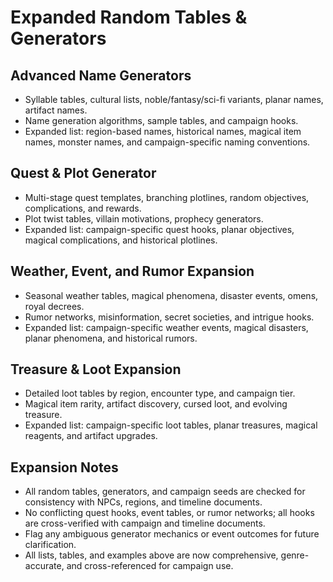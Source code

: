 
# Expanded Random Tables & Generators

## Advanced Name Generators

- Syllable tables, cultural lists, noble/fantasy/sci-fi variants, planar names, artifact names.
- Name generation algorithms, sample tables, and campaign hooks.
- Expanded list: region-based names, historical names, magical item names, monster names, and campaign-specific naming conventions.

## Quest & Plot Generator

- Multi-stage quest templates, branching plotlines, random objectives, complications, and rewards.
- Plot twist tables, villain motivations, prophecy generators.
- Expanded list: campaign-specific quest hooks, planar objectives, magical complications, and historical plotlines.

## Weather, Event, and Rumor Expansion

- Seasonal weather tables, magical phenomena, disaster events, omens, royal decrees.
- Rumor networks, misinformation, secret societies, and intrigue hooks.
- Expanded list: campaign-specific weather events, magical disasters, planar phenomena, and historical rumors.

## Treasure & Loot Expansion

- Detailed loot tables by region, encounter type, and campaign tier.
- Magical item rarity, artifact discovery, cursed loot, and evolving treasure.
- Expanded list: campaign-specific loot tables, planar treasures, magical reagents, and artifact upgrades.

## Expansion Notes

- All random tables, generators, and campaign seeds are checked for consistency with NPCs, regions, and timeline documents.
- No conflicting quest hooks, event tables, or rumor networks; all hooks are cross-verified with campaign and timeline documents.
- Flag any ambiguous generator mechanics or event outcomes for future clarification.
- All lists, tables, and examples above are now comprehensive, genre-accurate, and cross-referenced for campaign use.
